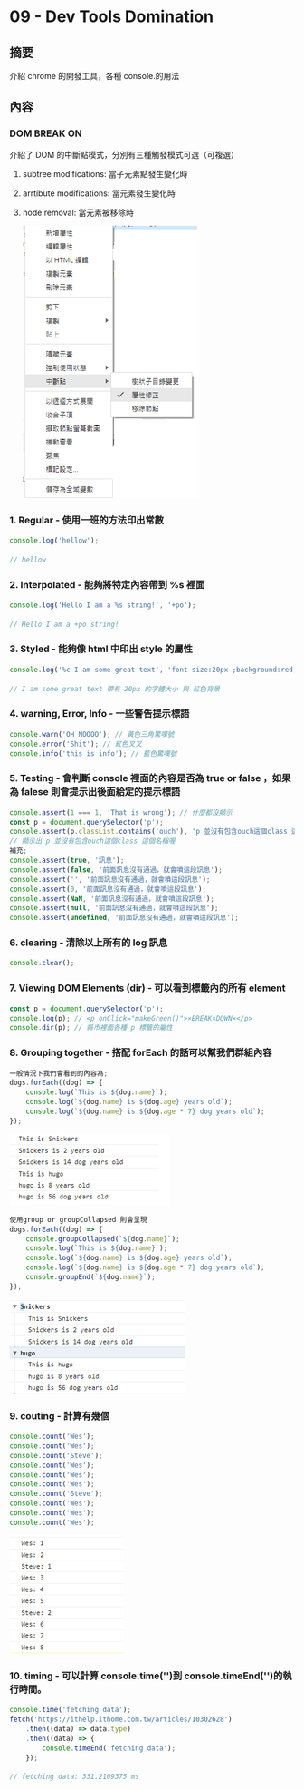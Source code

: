 # 09 - Dev Tools Domination

## 摘要

介紹 chrome 的開發工具，各種 console.的用法

## 內容

### DOM BREAK ON

介紹了 DOM 的中斷點模式，分別有三種觸發模式可選（可複選）

1. subtree modifications: 當子元素點發生變化時
2. arrtibute modifications: 當元素發生變化時
3. node removal: 當元素被移除時

    ![](./img/dom.png)

### 1. Regular - 使用一班的方法印出常數

```javascript =
console.log('hellow');

// hellow
```

### 2. Interpolated - 能夠將特定內容帶到 %s 裡面

```javascript =
console.log('Hello I am a %s string!', '+po');

// Hello I am a +po string!
```

### 3. Styled - 能夠像 html 中印出 style 的屬性

```javascript =
console.log('%c I am some great text', 'font-size:20px ;background:red;');

// I am some great text 帶有 20px 的字體大小 與 紅色背景
```

### 4. warning, Error, Info - 一些警告提示標語

```javascript =
console.warn('OH NOOOO'); // 黃色三角驚嘆號
console.error('Shit'); // 紅色叉叉
console.info('this is info'); // 藍色驚嘆號
```

### 5. Testing - 會判斷 console 裡面的內容是否為 true or false ，如果為 falese 則會提示出後面給定的提示標語

```javascript =
console.assert(1 === 1, 'That is wrong'); // 什麼都沒顯示
const p = document.querySelector('p');
console.assert(p.classList.contains('ouch'), 'p 並沒有包含ouch這個class 這個名稱喔');
// 顯示出 p 並沒有包含ouch這個class 這個名稱喔
補充;
console.assert(true, '訊息');
console.assert(false, '前面訊息沒有通過，就會噴這段訊息');
console.assert('', '前面訊息沒有通過，就會噴這段訊息');
console.assert(0, '前面訊息沒有通過，就會噴這段訊息');
console.assert(NaN, '前面訊息沒有通過，就會噴這段訊息');
console.assert(null, '前面訊息沒有通過，就會噴這段訊息');
console.assert(undefined, '前面訊息沒有通過，就會噴這段訊息');
```

### 6. clearing - 清除以上所有的 log 訊息

```javascript =
console.clear();
```

### 7. Viewing DOM Elements (dir) - 可以看到標籤內的所有 element

```javascript =
const p = document.querySelector('p');
console.log(p); // <p onClick="makeGreen()">×BREAK×DOWN×</p>
console.dir(p); // 縣市裡面各種 p 標籤的屬性
```

### 8. Grouping together - 搭配 forEach 的話可以幫我們群組內容

```javascript =
一般情況下我們會看到的內容為;
dogs.forEach((dog) => {
	console.log(`This is ${dog.name}`);
	console.log(`${dog.name} is ${dog.age} years old`);
	console.log(`${dog.name} is ${dog.age * 7} dog years old`);
});
```

![](./img/group.png)

```javascript =
使用group or groupCollapsed 則會呈現
dogs.forEach((dog) => {
	console.groupCollapsed(`${dog.name}`);
	console.log(`This is ${dog.name}`);
	console.log(`${dog.name} is ${dog.age} years old`);
	console.log(`${dog.name} is ${dog.age * 7} dog years old`);
	console.groupEnd(`${dog.name}`);
});
```

![](./img/group2.png)

### 9. couting - 計算有幾個

```javascript =
console.count('Wes');
console.count('Wes');
console.count('Steve');
console.count('Wes');
console.count('Wes');
console.count('Wes');
console.count('Steve');
console.count('Wes');
console.count('Wes');
console.count('Wes');
```

![](./img/couting.png)

### 10. timing - 可以計算 console.time('')到 console.timeEnd('')的執行時間。

```javascript =
console.time('fetching data');
fetch('https://ithelp.ithome.com.tw/articles/10302628')
	.then((data) => data.type)
	.then((data) => {
		console.timeEnd('fetching data');
	});

// fetching data: 331.2109375 ms
```
